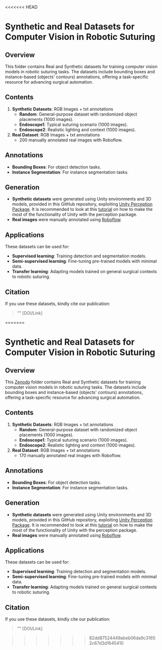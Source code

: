 <<<<<<< HEAD
# Synthetic and Real Datasets for Computer Vision in Robotic Suturing

## Overview
This folder contains Real and Synthetic datasets for training computer vision models in robotic suturing tasks. The datasets include bounding boxes and instance-based (objects' contours) annotations, offering a task-specific resource for advancing surgical automation.

## Contents
1. **Synthetic Datasets**: RGB Images + txt annotations
   - **Random**: General-purpose dataset with randomized object placements (1000 images).
   - **Endoscope1**: Typical suturing scenario (1000 images).
   - **Endoscope2**: Realistic lighting and context (1000 images).
2. **Real Dataset**: RGB Images + txt annotations
   - 200 manually annotated real images with Roboflow.

## Annotations
- **Bounding Boxes**: For object detection tasks.
- **Instance Segmentation**: For instance segmentation tasks.

## Generation
- **Synthetic datasets** were generated using Unity environments and 3D models, provided in this GitHub repository, exploiting [Unity Perception Package](https://docs.unity3d.com/Packages/com.unity.perception@1.0/manual/index.html). It is recommended to look at this [tutorial](https://github.com/Unity-Technologies/com.unity.perception) on how to make the most of the functionality of Unity with the perception package.
- **Real images** were manually annotated using [Roboflow](https://roboflow.com/).

## Applications
These datasets can be used for:
- **Supervised learning**: Training detection and segmentation models.
- **Semi-supervised learning**: Fine-tuning pre-trained models with minimal data.
- **Transfer learning**: Adapting models trained on general surgical contexts to robotic suturing.

## Citation
If you use these datasets, kindly cite our publication:
> *""* [DOI/Link]

=======
# Synthetic and Real Datasets for Computer Vision in Robotic Suturing

## Overview
This [Zenodo](https://doi.org/10.5281/zenodo.14671906) folder contains Real and Synthetic datasets for training computer vision models in robotic suturing tasks. The datasets include bounding boxes and instance-based (objects' contours) annotations, offering a task-specific resource for advancing surgical automation.

## Contents
1. **Synthetic Datasets**: RGB Images + txt annotations
   - **Random**: General-purpose dataset with randomized object placements (1000 images).
   - **Endoscope1**: Typical suturing scenario (1000 images).
   - **Endoscope2**: Realistic lighting and context (1000 images).
2. **Real Dataset**: RGB Images + txt annotations
   - 170 manually annotated real images with Roboflow.

## Annotations
- **Bounding Boxes**: For object detection tasks.
- **Instance Segmentation**: For instance segmentation tasks.

## Generation
- **Synthetic datasets** were generated using Unity environments and 3D models, provided in this GitHub repository, exploiting [Unity Perception Package](https://docs.unity3d.com/Packages/com.unity.perception@1.0/manual/index.html). It is recommended to look at this [tutorial](https://github.com/Unity-Technologies/com.unity.perception) on how to make the most of the functionality of Unity with the perception package.
- **Real images** were manually annotated using [Roboflow](https://roboflow.com/).

## Applications
These datasets can be used for:
- **Supervised learning**: Training detection and segmentation models.
- **Semi-supervised learning**: Fine-tuning pre-trained models with minimal data.
- **Transfer learning**: Adapting models trained on general surgical contexts to robotic suturing.

## Citation
If you use these datasets, kindly cite our publication:
> *""* [DOI/Link]

>>>>>>> 82dd87524449abeb06da9c31652c67d3d1645410
